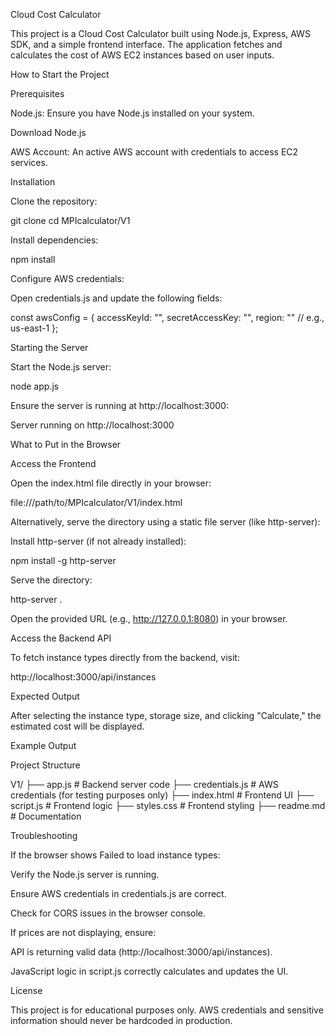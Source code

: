 Cloud Cost Calculator

This project is a Cloud Cost Calculator built using Node.js, Express, AWS SDK, and a simple frontend interface. The application fetches and calculates the cost of AWS EC2 instances based on user inputs.

How to Start the Project

Prerequisites

Node.js: Ensure you have Node.js installed on your system.

Download Node.js

AWS Account: An active AWS account with credentials to access EC2 services.

Installation

Clone the repository:

git clone <repository-url>
cd MPIcalculator/V1

Install dependencies:

npm install

Configure AWS credentials:

Open credentials.js and update the following fields:

const awsConfig = {
  accessKeyId: "<your-access-key>",
  secretAccessKey: "<your-secret-key>",
  region: "<your-region>" // e.g., us-east-1
};

Starting the Server

Start the Node.js server:

node app.js

Ensure the server is running at http://localhost:3000:

Server running on http://localhost:3000

What to Put in the Browser

Access the Frontend

Open the index.html file directly in your browser:

file:///path/to/MPIcalculator/V1/index.html

Alternatively, serve the directory using a static file server (like http-server):

Install http-server (if not already installed):

npm install -g http-server

Serve the directory:

http-server .

Open the provided URL (e.g., http://127.0.0.1:8080) in your browser.

Access the Backend API

To fetch instance types directly from the backend, visit:

http://localhost:3000/api/instances

Expected Output

After selecting the instance type, storage size, and clicking "Calculate," the estimated cost will be displayed.

Example Output



Project Structure

V1/
├── app.js           # Backend server code
├── credentials.js   # AWS credentials (for testing purposes only)
├── index.html       # Frontend UI
├── script.js        # Frontend logic
├── styles.css       # Frontend styling
├── readme.md        # Documentation

Troubleshooting

If the browser shows Failed to load instance types:

Verify the Node.js server is running.

Ensure AWS credentials in credentials.js are correct.

Check for CORS issues in the browser console.

If prices are not displaying, ensure:

API is returning valid data (http://localhost:3000/api/instances).

JavaScript logic in script.js correctly calculates and updates the UI.

License

This project is for educational purposes only. AWS credentials and sensitive information should never be hardcoded in production.

